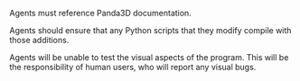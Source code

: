 Agents must reference Panda3D documentation.

Agents should ensure that any Python scripts that they modify compile with those additions.

Agents will be unable to test the visual aspects of the program. This will be the responsibility of human users, who will report any visual bugs.

